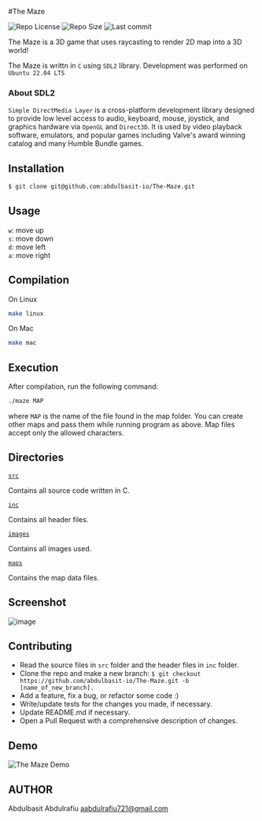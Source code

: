 #The Maze

![Repo License](https://img.shields.io/github/license/Alph-aine/The-Maze)
![Repo Size](https://img.shields.io/github/repo-size/Alph-aine/The-Maze)
![Last commit](https://img.shields.io/github/last-commit/Alph-aine/The-Maze)


The Maze is a 3D game that uses raycasting to render 2D map into a 3D world!  

The Maze is writtn in `C` using `SDL2` library. Development was performed on `Ubuntu 22.04 LTS`  

### About SDL2
`Simple DirectMedia Layer` is a cross-platform development library designed to provide low level access to audio, keyboard, mouse, joystick, and graphics hardware via `OpenGL` and `Direct3D`. It is used by video playback software, emulators, and popular games including Valve's award winning catalog and many Humble Bundle games.  

## Installation
```sh
$ git clone git@github.com:abdulbasit-io/The-Maze.git
```

## Usage
`w`: move up  
`s`: move down  
`d`: move left  
`a`: move right  

## Compilation
On Linux 
```sh
make linux 
```

On Mac
```sh
make mac
```

## Execution
After compilation, run the following command:

```bash
./maze MAP
```
where ```MAP``` is the name of the file found in the map folder. You can create other maps and pass them while running program as above. Map files accept only the allowed characters.

## Directories
[`src`](https://github.com/abdulbasit-io/The-Maze/tree/main/src)

Contains all source code written in C.

[`inc`](https://github.com/abdulbasit-io/The-Maze/tree/main/inc)

Contains all header files.

[`images`](https://github.com/abdulbasit-io/The-Maze/tree/main/images)

Contains all images used.

[`maps`](https://github.com/abdulbasit-io/The-Maze/tree/main/maps)

Contains the map data files.

## Screenshot
![image](https://github.com/abdulbasit-io/The-Maze/blob/dc465b2d3c8f52d7078679ee303f5cb931082a5e/images/The-Maze.png)


## Contributing

- Read the source files in ```src``` folder and the header files in ```inc``` folder.
- Clone the repo and make a new branch: `$ git checkout https://github.com/abdulbasit-io/The-Maze.git -b [name_of_new_branch].`
- Add a feature, fix a bug, or refactor some code :)
- Write/update tests for the changes you made, if necessary.
- Update README.md if necessary.
- Open a Pull Request with a comprehensive description of changes.

## Demo
![The Maze Demo](https://www.youtube.com/embed/LP8pBF223-c)

## AUTHOR
Abdulbasit Abdulrafiu <aabdulrafiu721@gmail.com>
